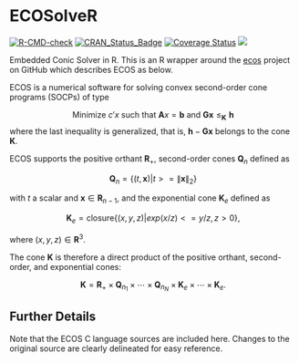 
<!-- README.md is generated from README.Rmd. Please edit that file -->

# ECOSolveR

  [![R-CMD-check](https://github.com/bnaras/ECOSolveR/actions/workflows/R-CMD-check.yaml/badge.svg)](https://github.com/bnaras/ECOSolveR/actions/workflows/R-CMD-check.yaml)
[![CRAN\_Status\_Badge](https://www.r-pkg.org/badges/version/ECOSolveR)](https://cran.r-project.org/package=ECOSolveR)
[![Coverage
Status](https://img.shields.io/codecov/c/github/bnaras/ECOSolveR/master.svg)](https://app.codecov.io/github/bnaras/ECOSolveR?branch=master)
[![](https://cranlogs.r-pkg.org/badges/ECOSolveR)](https://CRAN.R-project.org/package=ECOSolveR)

Embedded Conic Solver in R. This is an R wrapper around the
[ecos](https://github.com/embotech/ecos) project on GitHub which
describes ECOS as below.

ECOS is a numerical software for solving convex second-order cone programs (SOCPs) of type

$$
\mbox{Minimize } c'x \mbox{ such that } {\mathbf Ax} = {\mathbf b} \mbox{ and } {\mathbf G \mathbf x}\,\, \leq_{\mathbf K}\,\, {\mathbf h}
$$
where the last inequality is generalized, that is, ${\mathbf h}-\mathbf{Gx}$ belongs to
the cone ${\mathbf K}$.

ECOS supports the positive orthant ${\mathbf R}_+$, second-order cones
${\mathbf Q}_n$ defined as

$$
{\mathbf Q}_n = \bigl\{ (t,{\mathbf x}) | t >= \lVert{\mathbf x}\rVert_2 \bigr\}
$$

with $t$ a scalar and ${\mathbf x} \in {\mathbf R}_{n-1}$, and the exponential
cone ${\mathbf K}_e$ defined as

$$
\mathbf{K}_e = \mbox{closure} \bigl\{ (x,y,z) | exp(x/z) <= y/z, z>0 \bigr\},
$$

where  $(x,y,z) \in {\mathbf R}^3$.

The cone ${\mathbf K}$ is therefore a direct product of the positive orthant, second-order, and exponential cones:

$$
{\mathbf K} = {\mathbf R}_+ \times {\mathbf Q}_{n_1} \times \cdots \times {\mathbf Q}_{n_N} \times {\mathbf K}_e \times \cdots \times {\mathbf K}_e.
$$

## Further Details

Note that the ECOS C language sources are included here. Changes to
the original source are clearly delineated for easy reference.




